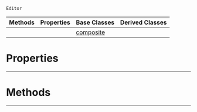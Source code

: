  `Editor`

|Methods|Properties|Base Classes|Derived Classes|
|---|---|---|---|
| | |[composite](https://github.com/PlasmaEngine/PlasmaDocs/blob/master/code_reference/class_reference/composite.markdown)| |


 #  Properties


---  
 #  Methods


---  
 

 